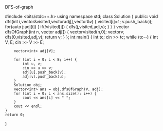 DFS-of-graph

#include <bits/stdc++.h>
using namespace std;
class Solution {
  public:
    void dfs(int i,vector<int>&visited,vector<int>adj[],vector<int>&v)
    {
        visited[i]=1;
        v.push_back(i);
        for(auto j:adj[i])
        {
            if(!visited[j])
            {
                dfs(j,visited,adj,v);
            }
        }
    }
    vector<int> dfsOfGraph(int n, vector<int> adj[]) {
        vector<int>visited(n,0);
        vector<int>v;
        dfs(0,visited,adj,v);
        return v;
    }
};
int main() {
    int tc;
    cin >> tc;
    while (tc--) {
        int V, E;
        cin >> V >> E;

        vector<int> adj[V];

        for (int i = 0; i < E; i++) {
            int u, v;
            cin >> u >> v;
            adj[u].push_back(v);
            adj[v].push_back(u);
        }
        Solution obj;
        vector<int> ans = obj.dfsOfGraph(V, adj);
        for (int i = 0; i < ans.size(); i++) {
            cout << ans[i] << " ";
        }
        cout << endl;
    }
    return 0;
} 
